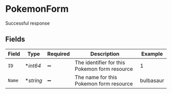 # PokemonForm

Successful response


## Fields

| Field                                         | Type                                          | Required                                      | Description                                   | Example                                       |
| --------------------------------------------- | --------------------------------------------- | --------------------------------------------- | --------------------------------------------- | --------------------------------------------- |
| `ID`                                          | **int64*                                      | :heavy_minus_sign:                            | The identifier for this Pokemon form resource | 1                                             |
| `Name`                                        | **string*                                     | :heavy_minus_sign:                            | The name for this Pokemon form resource       | bulbasaur                                     |